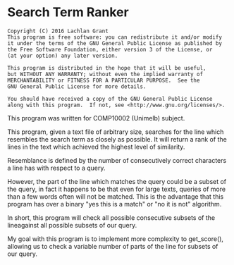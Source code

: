 # Search Term Ranker

    Copyright (C) 2016 Lachlan Grant
    This program is free software: you can redistribute it and/or modify
    it under the terms of the GNU General Public License as published by
    the Free Software Foundation, either version 3 of the License, or
    (at your option) any later version.

    This program is distributed in the hope that it will be useful,
    but WITHOUT ANY WARRANTY; without even the implied warranty of
    MERCHANTABILITY or FITNESS FOR A PARTICULAR PURPOSE.  See the
    GNU General Public License for more details.

    You should have received a copy of the GNU General Public License
    along with this program.  If not, see <http://www.gnu.org/licenses/>.
    
This program was written for COMP10002 (Unimelb) subject.

This program, given a text file of arbitrary size,
searches for the line which resembles the search term
as closely as possible. It will return a rank
of the lines in the text which achieved the highest level 
of similarity.

Resemblance is defined by the number of consecutively
correct characters a line has with respect to a query.

However, the part of the line which matches the query
could be a subset of the query, in fact it happens to be
that even for large texts, queries of more than a few words
often will not be matched. This is the advantage that this program
has over a binary "yes this is a match" or "no it is not" 
algorithm.

In short, this program will check all possible consecutive subsets of 
the lineagainst all possible subsets of our query. 

My goal with this program is to implement more complexity to get_score(), 
allowing us to check a variable number of parts of the line 
for subsets of our query.


